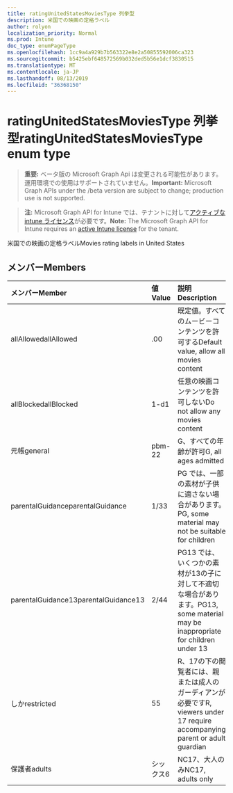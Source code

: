```yaml
---
title: ratingUnitedStatesMoviesType 列挙型
description: 米国での映画の定格ラベル
author: rolyon
localization_priority: Normal
ms.prod: Intune
doc_type: enumPageType
ms.openlocfilehash: 1cc9a4a929b7b563322e8e2a50855592006ca323
ms.sourcegitcommit: b5425ebf648572569b032ded5b56e1dcf3830515
ms.translationtype: MT
ms.contentlocale: ja-JP
ms.lasthandoff: 08/13/2019
ms.locfileid: "36368150"
---
```

# <a name="ratingunitedstatesmoviestype-enum-type"></a><span data-ttu-id="7fdbf-103">ratingUnitedStatesMoviesType 列挙型</span><span class="sxs-lookup"><span data-stu-id="7fdbf-103">ratingUnitedStatesMoviesType enum type</span></span>

> <span data-ttu-id="7fdbf-104">**重要:** ベータ版の Microsoft Graph Api は変更される可能性があります。運用環境での使用はサポートされていません。</span><span class="sxs-lookup"><span data-stu-id="7fdbf-104">**Important:** Microsoft Graph APIs under the /beta version are subject to change; production use is not supported.</span></span>

> <span data-ttu-id="7fdbf-105">**注:** Microsoft Graph API for Intune では、テナントに対して[アクティブな intune ライセンス](https://go.microsoft.com/fwlink/?linkid=839381)が必要です。</span><span class="sxs-lookup"><span data-stu-id="7fdbf-105">**Note:** The Microsoft Graph API for Intune requires an [active Intune license](https://go.microsoft.com/fwlink/?linkid=839381) for the tenant.</span></span>

<span data-ttu-id="7fdbf-106">米国での映画の定格ラベル</span><span class="sxs-lookup"><span data-stu-id="7fdbf-106">Movies rating labels in United States</span></span>

## <a name="members"></a><span data-ttu-id="7fdbf-107">メンバー</span><span class="sxs-lookup"><span data-stu-id="7fdbf-107">Members</span></span>
|<span data-ttu-id="7fdbf-108">メンバー</span><span class="sxs-lookup"><span data-stu-id="7fdbf-108">Member</span></span>|<span data-ttu-id="7fdbf-109">値</span><span class="sxs-lookup"><span data-stu-id="7fdbf-109">Value</span></span>|<span data-ttu-id="7fdbf-110">説明</span><span class="sxs-lookup"><span data-stu-id="7fdbf-110">Description</span></span>|
|:---|:---|:---|
|<span data-ttu-id="7fdbf-111">allAllowed</span><span class="sxs-lookup"><span data-stu-id="7fdbf-111">allAllowed</span></span>|<span data-ttu-id="7fdbf-112">.0</span><span class="sxs-lookup"><span data-stu-id="7fdbf-112">0</span></span>|<span data-ttu-id="7fdbf-113">既定値。すべてのムービーコンテンツを許可する</span><span class="sxs-lookup"><span data-stu-id="7fdbf-113">Default value, allow all movies content</span></span>|
|<span data-ttu-id="7fdbf-114">allBlocked</span><span class="sxs-lookup"><span data-stu-id="7fdbf-114">allBlocked</span></span>|<span data-ttu-id="7fdbf-115">1-d</span><span class="sxs-lookup"><span data-stu-id="7fdbf-115">1</span></span>|<span data-ttu-id="7fdbf-116">任意の映画コンテンツを許可しない</span><span class="sxs-lookup"><span data-stu-id="7fdbf-116">Do not allow any movies content</span></span>|
|<span data-ttu-id="7fdbf-117">元帳</span><span class="sxs-lookup"><span data-stu-id="7fdbf-117">general</span></span>|<span data-ttu-id="7fdbf-118">pbm-2</span><span class="sxs-lookup"><span data-stu-id="7fdbf-118">2</span></span>|<span data-ttu-id="7fdbf-119">G、すべての年齢が許可</span><span class="sxs-lookup"><span data-stu-id="7fdbf-119">G, all ages admitted</span></span>|
|<span data-ttu-id="7fdbf-120">parentalGuidance</span><span class="sxs-lookup"><span data-stu-id="7fdbf-120">parentalGuidance</span></span>|<span data-ttu-id="7fdbf-121">1/3</span><span class="sxs-lookup"><span data-stu-id="7fdbf-121">3</span></span>|<span data-ttu-id="7fdbf-122">PG では、一部の素材が子供に適さない場合があります。</span><span class="sxs-lookup"><span data-stu-id="7fdbf-122">PG, some material may not be suitable for children</span></span>|
|<span data-ttu-id="7fdbf-123">parentalGuidance13</span><span class="sxs-lookup"><span data-stu-id="7fdbf-123">parentalGuidance13</span></span>|<span data-ttu-id="7fdbf-124">2/4</span><span class="sxs-lookup"><span data-stu-id="7fdbf-124">4</span></span>|<span data-ttu-id="7fdbf-125">PG13 では、いくつかの素材が13の子に対して不適切な場合があります。</span><span class="sxs-lookup"><span data-stu-id="7fdbf-125">PG13, some material may be inappropriate for children under 13</span></span>|
|<span data-ttu-id="7fdbf-126">しか</span><span class="sxs-lookup"><span data-stu-id="7fdbf-126">restricted</span></span>|<span data-ttu-id="7fdbf-127">5</span><span class="sxs-lookup"><span data-stu-id="7fdbf-127">5</span></span>|<span data-ttu-id="7fdbf-128">R、17の下の閲覧者には、親または成人のガーディアンが必要です</span><span class="sxs-lookup"><span data-stu-id="7fdbf-128">R, viewers under 17 require accompanying parent or adult guardian</span></span>|
|<span data-ttu-id="7fdbf-129">保護者</span><span class="sxs-lookup"><span data-stu-id="7fdbf-129">adults</span></span>|<span data-ttu-id="7fdbf-130">シックス</span><span class="sxs-lookup"><span data-stu-id="7fdbf-130">6</span></span>|<span data-ttu-id="7fdbf-131">NC17、大人のみ</span><span class="sxs-lookup"><span data-stu-id="7fdbf-131">NC17, adults only</span></span>|



